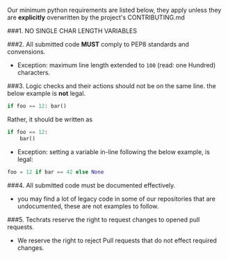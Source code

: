 Our minimum python requirements are listed below, they apply unless they are 
**explicitly** overwritten by the project's CONTRIBUTING.md

###1. NO SINGLE CHAR LENGTH VARIABLES

###2. All submitted code __MUST__ comply to PEP8 standards and convensions.
 - Exception: maximum line length extended to `100` (read: one Hundred) characters.
 
###3. Logic checks and their actions should not be on the same line.
the below example is **not** legal.
```python
if foo == 12: bar()
```
Rather, it should be written as 
```python
if foo == 12:
    bar()
```
 - Exception: setting a variable in-line following the below example, is legal:
 ```python
foo = 12 if bar == 42 else None
```
 
###4. All submitted code must be documented effectively.
 - you may find a lot of legacy code in some of our repositories that are 
 undocumented, these are not examples to follow.
 
 ###5. Techrats reserve the right to request changes to opened pull requests.
 - We reserve the right to reject Pull requests that do not effect required changes.
 